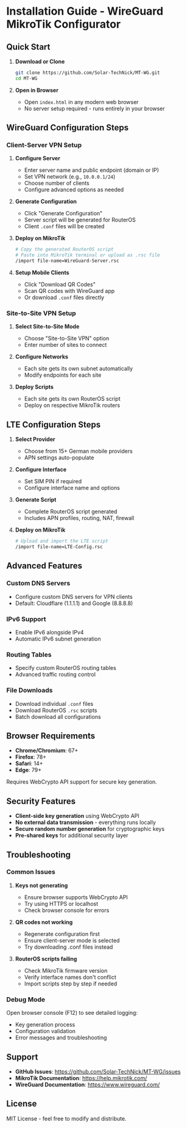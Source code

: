 # Installation Guide - WireGuard MikroTik Configurator

## Quick Start

1. **Download or Clone**
   ```bash
   git clone https://github.com/Solar-TechNick/MT-WG.git
   cd MT-WG
   ```

2. **Open in Browser**
   - Open `index.html` in any modern web browser
   - No server setup required - runs entirely in your browser

## WireGuard Configuration Steps

### Client-Server VPN Setup

1. **Configure Server**
   - Enter server name and public endpoint (domain or IP)
   - Set VPN network (e.g., `10.0.0.1/24`)
   - Choose number of clients
   - Configure advanced options as needed

2. **Generate Configuration**
   - Click "Generate Configuration"
   - Server script will be generated for RouterOS
   - Client `.conf` files will be created

3. **Deploy on MikroTik**
   ```bash
   # Copy the generated RouterOS script
   # Paste into MikroTik terminal or upload as .rsc file
   /import file-name=WireGuard-Server.rsc
   ```

4. **Setup Mobile Clients**
   - Click "Download QR Codes" 
   - Scan QR codes with WireGuard app
   - Or download `.conf` files directly

### Site-to-Site VPN Setup

1. **Select Site-to-Site Mode**
   - Choose "Site-to-Site VPN" option
   - Enter number of sites to connect

2. **Configure Networks**
   - Each site gets its own subnet automatically
   - Modify endpoints for each site

3. **Deploy Scripts**
   - Each site gets its own RouterOS script
   - Deploy on respective MikroTik routers

## LTE Configuration Steps

1. **Select Provider**
   - Choose from 15+ German mobile providers
   - APN settings auto-populate

2. **Configure Interface**
   - Set SIM PIN if required
   - Configure interface name and options

3. **Generate Script**
   - Complete RouterOS script generated
   - Includes APN profiles, routing, NAT, firewall

4. **Deploy on MikroTik**
   ```bash
   # Upload and import the LTE script
   /import file-name=LTE-Config.rsc
   ```

## Advanced Features

### Custom DNS Servers
- Configure custom DNS servers for VPN clients
- Default: Cloudflare (1.1.1.1) and Google (8.8.8.8)

### IPv6 Support
- Enable IPv6 alongside IPv4
- Automatic IPv6 subnet generation

### Routing Tables
- Specify custom RouterOS routing tables
- Advanced traffic routing control

### File Downloads
- Download individual `.conf` files
- Download RouterOS `.rsc` scripts
- Batch download all configurations

## Browser Requirements

- **Chrome/Chromium**: 67+
- **Firefox**: 78+
- **Safari**: 14+
- **Edge**: 79+

Requires WebCrypto API support for secure key generation.

## Security Features

- **Client-side key generation** using WebCrypto API
- **No external data transmission** - everything runs locally
- **Secure random number generation** for cryptographic keys
- **Pre-shared keys** for additional security layer

## Troubleshooting

### Common Issues

1. **Keys not generating**
   - Ensure browser supports WebCrypto API
   - Try using HTTPS or localhost
   - Check browser console for errors

2. **QR codes not working**
   - Regenerate configuration first
   - Ensure client-server mode is selected
   - Try downloading .conf files instead

3. **RouterOS scripts failing**
   - Check MikroTik firmware version
   - Verify interface names don't conflict
   - Import scripts step by step if needed

### Debug Mode

Open browser console (F12) to see detailed logging:
- Key generation process
- Configuration validation
- Error messages and troubleshooting

## Support

- **GitHub Issues**: https://github.com/Solar-TechNick/MT-WG/issues
- **MikroTik Documentation**: https://help.mikrotik.com/
- **WireGuard Documentation**: https://www.wireguard.com/

## License

MIT License - feel free to modify and distribute.